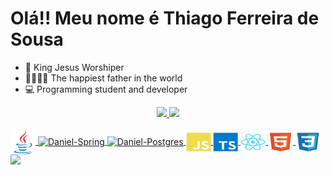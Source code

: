 # Olá!! Meu nome é Thiago Ferreira de Sousa
- 🎼 King Jesus Worshiper
- 👨‍👩‍👦‍👦 The happiest father in the world
- 💻 Programming student and developer

<div align="center">
  <a href="https://github.com/ThiagoFerreiraSousa">
    
  <img height="160em" src="https://github-readme-stats-abserari.vercel.app/api?username=ThiagoFerreiraSousa&show_icons=true&theme=tokyonight&include_all_commits=true&count_private=true"/>
  <img height="160em" src="https://github-readme-stats.vercel.app/api/top-langs/?username=ThiagoFerreiraSousa&layout=compact&langs_count=7&theme=tokyonight"/>
</div>

<div style="display: inline_block"><br>
  <img align="center" alt="Daniel-Java" height="40" width="40" src="https://raw.githubusercontent.com/devicons/devicon/master/icons/java/java-original.svg">
  <img align="center" alt="Daniel-Spring" height="35" width="40" src="https://cdn.jsdelivr.net/gh/devicons/devicon/icons/spring/spring-original.svg">
  <img align="center" alt="Daniel-Postgres" height="35" width="40" src="https://cdn.jsdelivr.net/gh/devicons/devicon/icons/postgresql/postgresql-original.svg">
  <img align="center" alt="Daniel-Js" height="30" width="40" src="https://raw.githubusercontent.com/devicons/devicon/master/icons/javascript/javascript-plain.svg">
  <img align="center" alt="Daniel-Ts" height="30" width="40" src="https://raw.githubusercontent.com/devicons/devicon/master/icons/typescript/typescript-plain.svg">
  <img align="center" alt="Daniel-React" height="30" width="40" src="https://raw.githubusercontent.com/devicons/devicon/master/icons/react/react-original.svg">
  <img align="center" alt="Daniel-HTML" height="30" width="40" src="https://raw.githubusercontent.com/devicons/devicon/master/icons/html5/html5-original.svg">
  <img align="center" alt="Daniel-CSS" height="30" width="40" src="https://raw.githubusercontent.com/devicons/devicon/master/icons/css3/css3-original.svg">
</div>

<div> 
   <a href="https://www.linkedin.com/in/thiago-ferreira-de-sousa-7477b03a/" target="_blank"><img src="https://img.shields.io/badge/-LinkedIn-%230077B5?style=for-the-badge&logo=linkedin&logoColor=white" target="_blank"></a> 
     
</div>  
